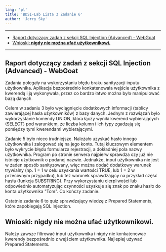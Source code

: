```yaml
---
lang: 'pl'
title: 'BDSI-Lab Lista 3 Zadanie 6'
author: 'Jerry Sky'
---
```


---

- [Raport dotyczący zadań z sekcji SQL Injection (Advanced) - WebGoat](#raport-dotyczący-zadań-z-sekcji-sql-injection-advanced---webgoat)
- [Wnioski: **nigdy nie można ufać użytkownikowi.**](#wnioski-nigdy-nie-można-ufać-użytkownikowi)

---

## Raport dotyczący zadań z sekcji SQL Injection (Advanced) - WebGoat

Zadania polegały na wykorzystaniu błędu braku sanityzacji inputu użytkownika. Aplikacja bezpośrednio konkatenowała wejście
użytkownika z kwerendą i ją wykonywała, przez co bardzo łatwo można było manipulować bazą danych.

Celem w zadaniu 3 było wyciągnięcie dodatkowych informacji (tablicy zawierającej hasła użytkowników) z bazy danych.
Jednym z rozwiązań było wykorzystanie komendy UNION, która łączy wyniki kwerend wybierających (SELECT) pod warunkiem,
że liczba kolumn i ich typy zgadzają się pomiędzy tymi kwerendami wybierającymi.

Zadanie 5 było nieco trudniejsze. Należało uzyskać hasło innego użytkownika i zalogować się na jego konto. Tutaj
kluczowym elementem było wykrycie błędu formularza rejestracji, a dokładniej pola nazwy użytkownika. Program po stronie
serwera najpierw sprawdza czy już nie istnieje użytkownik o podanej nazwie. Jednakże, input użytkownika nie jest w żaden
sposób sanityzowany, więc można dodać dodatkowy warunek trywialny (np. 1 = 1 w celu uzyskania wartości TRUE, lub 1 = 2
w przeciwnym przypadku), lub też warunek sprawdzający na przykład część hasła (funkcja SUBSTRING). Przy wykorzystaniu
cierpliwości lub odpowiednio automatyzując czynności uzyskuje się znak po znaku hasło do konta użytkownika "Tom".
Co kończy zadanie.

Ostatnie zadanie 6 to quiz sprawdzający wiedzę z Prepared Statements, które zapobiegają SQL Injection.

## Wnioski: **nigdy nie można ufać użytkownikowi.**
Należy zawsze filtrować input użytkownika i nigdy nie konkatenować kwerendy bezpośrednio z wejściem użytkownika.
Najlepiej używać Prepared Statements.
